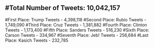 #Total Number of Tweets: 10,042,157 
---
#First Place: Trump Tweets - 4,398,118
#Second Place: Rubio Tweets - 1,749,090
#Third Place: Cruz Tweets - 1,381,882
#Fourth Place: Clinton Tweets - 1,173,400
#Fifth Place: Sanders Tweets - 516,230
#Sixth Place: Carson Tweets - 334,967
#Seventh Place: Jeb! Tweets - 256,684
#Last Place: Kasich Tweets - 232,785

